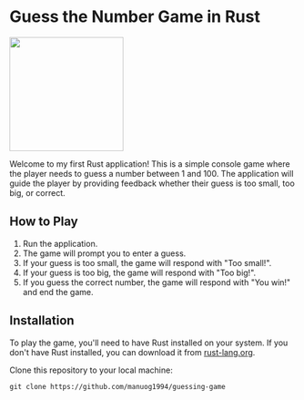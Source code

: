 # Guess the Number Game in Rust

<img src="https://rustacean.net/assets/rustacean-orig-noshadow.svg" width="200">

Welcome to my first Rust application! This is a simple console game where the player needs to guess a number between 1 and 100. The application will guide the player by providing feedback whether their guess is too small, too big, or correct.

## How to Play

1. Run the application.
2. The game will prompt you to enter a guess.
3. If your guess is too small, the game will respond with "Too small!".
4. If your guess is too big, the game will respond with "Too big!".
5. If you guess the correct number, the game will respond with "You win!" and end the game.

## Installation

To play the game, you'll need to have Rust installed on your system. If you don't have Rust installed, you can download it from [rust-lang.org](https://www.rust-lang.org/).

Clone this repository to your local machine:

```
git clone https://github.com/manuog1994/guessing-game
```